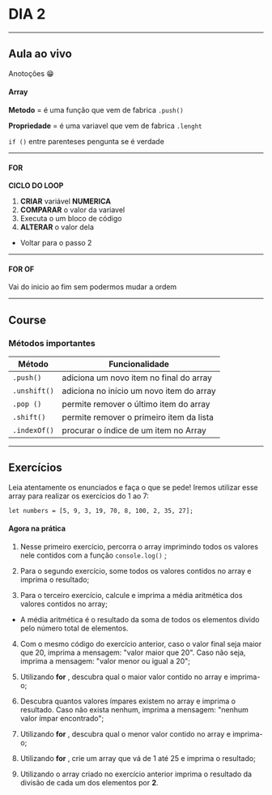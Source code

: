 # DIA 2

---
## Aula ao vivo
Anotoções :grin:

#### Array

**Metodo** = é uma função que vem de fabrica
`.push()`

**Propriedade** = é uma variavel que vem de fabrica
`.lenght`

`if ()` entre parenteses pengunta se é verdade

---
#### FOR 
**CICLO DO LOOP**

1. **CRIAR** variável **NUMERICA**
2. **COMPARAR** o valor da variavel
3. Executa o um bloco de código
4. **ALTERAR** o valor dela

- Voltar para o passo 2
---
#### FOR OF

Vai do inicio ao fim sem podermos mudar a ordem

---
## Course
### Métodos importantes

Método | Funcionalidade
------------ | -------------
`.push()` | adiciona um novo item no final do array
`.unshift()` | adiciona no início um novo item do array
`.pop ()` | permite remover o último item do array
`.shift()` | permite remover o primeiro item da lista
`.indexOf()` | procurar o índice de um item no Array 

---
## Exercícios
Leia atentamente os enunciados e faça o que se pede! Iremos utilizar esse array para realizar os exercícios do 1 ao 7:
```
let numbers = [5, 9, 3, 19, 70, 8, 100, 2, 35, 27];
```

#### Agora na prática

 1. Nesse primeiro exercício, percorra o array imprimindo todos os valores nele contidos com a função `console.log()` ;

2. Para o segundo exercício, some todos os valores contidos no array e imprima o resultado;

3. Para o terceiro exercício, calcule e imprima a média aritmética dos valores contidos no array; 

- A média aritmética é o resultado da soma de todos os elementos divido pelo número total de elementos.

4. Com o mesmo código do exercício anterior, caso o valor final seja maior que 20, imprima a mensagem: "valor maior que 20". Caso não seja, imprima a mensagem: "valor menor ou igual a 20";

5. Utilizando **for** , descubra qual o maior valor contido no array e imprima-o;

6. Descubra quantos valores ímpares existem no array e imprima o resultado. Caso não exista nenhum, imprima a mensagem: "nenhum valor ímpar encontrado";

7. Utilizando **for** , descubra qual o menor valor contido no array e imprima-o;

8. Utilizando **for** , crie um array que vá de 1 até 25 e imprima o resultado;

9. Utilizando o array criado no exercício anterior imprima o resultado da divisão de cada um dos elementos por **2**.

